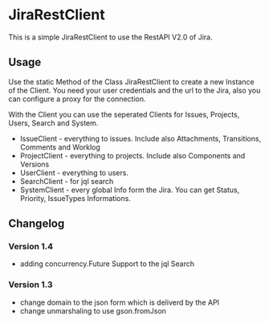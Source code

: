 # JiraRestClient

This is a simple JiraRestClient to use the RestAPI V2.0 of Jira.

## Usage

Use the static Method of the Class JiraRestClient to create a new Instance of the Client.
You need your user credentials and the url to the Jira, also you can configure a proxy for the connection.

With the Client you can use the seperated Clients for Issues, Projects, Users, Search and System.

* IssueClient - everything to issues. Include also Attachments, Transitions, Comments and Worklog
* ProjectClient - everything to projects. Include also Components and Versions
* UserClient - everything to users.
* SearchClient - for jql search
* SystemClient - every global Info form the Jira. You can get Status, Priority, IssueTypes Informations.

## Changelog

### Version 1.4

* adding concurrency.Future Support to the jql Search

### Version 1.3

* change domain to the json form which is deliverd by the API
* change unmarshaling to use gson.fromJson

